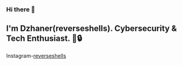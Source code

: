 ### Hi there 👋

## I'm Dzhaner(reverseshells). Cybersecurity & Tech Enthusiast. 🚀🔒

Instagram-[reverseshells](https://instagram.com/reverse_shells?igshid=OGQ5ZDc2ODk2ZA==)
